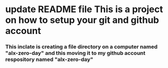 # update README file This is a project on how to setup your git and github  account 
### This inclate is  creating a file directory on a computer named "alx-zero-day" and this moving it to my github account respository named "alx-zero-day"
